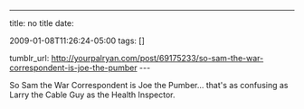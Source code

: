---
title: no title
date:

 2009-01-08T11:26:24-05:00 
tags:  []

tumblr_url:
http://yourpalryan.com/post/69175233/so-sam-the-war-correspondent-is-joe-the-pumber
\-\--

So Sam the War Correspondent is Joe the Pumber... that's as confusing as
Larry the Cable Guy as the Health Inspector.
